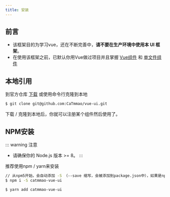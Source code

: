 ```yaml
---
title: 安装
---
```


## 前言
- 该框架目的为学习vue，还在不断完善中，**请不要在生产环境中使用本 UI 框架**。 
- 在使用该框架之前，已默认你用Vue做过项目并且掌握 [Vue组件](https://cn.vuejs.org/v2/guide/components.html) 和 [单文件组件](https://cn.vuejs.org/v2/guide/single-file-components.html)

## 本地引用
到官方仓库 [下载](https://github.com/CaTmmao/vue-ui) 或使用命令行克隆到本地
```bash
$ git clone git@github.com:CaTmmao/vue-ui.git
```
下载 / 克隆到本地后，你就可以注册某个组件然后使用了。

## NPM安装
::: warning 注意
- 请确保你的 Node.js 版本 >= 8。
:::

推荐使用npm / yarn来安装
```bash
// 从npm5开始，会自动添加 -S （--save 缩写，会被添加到package.json中），如果是npm5以下版本，请自行添加 -S
$ npm i -S catmmao-vue-ui

$ yarn add catmmao-vue-ui
```


